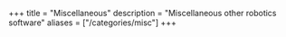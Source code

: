 +++
title = "Miscellaneous"
description = "Miscellaneous other robotics software"
aliases = ["/categories/misc"]
+++
